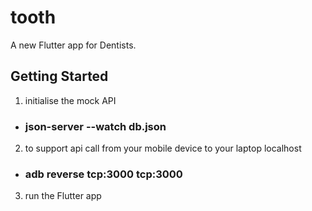 # tooth

A new Flutter app for Dentists.

## Getting Started

1. initialise the mock API

- ### json-server --watch db.json

2. to support api call from your mobile device to your laptop localhost

- ### adb reverse tcp:3000 tcp:3000

3. run the Flutter app
